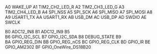 A0		WAKE_UP
A1		TIM2_CH2_LED_R
A2		TIM2_CH3_LED_G
A3		TIM2_CH4_LED_B
A4		SPI_NSS
A5		SPI_SCK
A6		SPI_MISO
A7		SPI_MOSI
A8		
A9		USART1_TX
AA		USART1_RX
AB		USB_DM
AC		USB_DP
AD		SWDIO
AE		SWCLK
		
B0		ADC12_IN8
B1		ADC12_IN9
B5		
B6		GPIO_I2C_SCL
B7		GPIO_I2C_SDA
B8		DEBUG_STATE
B9		
BA		GPIO_REG_DIN
BB		GPIO_REG_nCS
BC		GPIO_REG_CLK
BD		GPIO_IR
BE		GPIO_AM2302
BF		GPIO_OneWire_DS18B20

